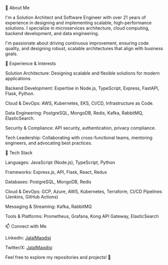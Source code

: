 🚀 About Me

I'm a Solution Architect and Software Engineer with over 21 years of experience in designing and implementing scalable, high-performance solutions. I specialize in microservices architecture, cloud computing, backend development, and data engineering.

I'm passionate about driving continuous improvement, ensuring code quality, and designing robust, scalable architectures that align with business goals.

💼 Experience & Interests

Solution Architecture: Designing scalable and flexible solutions for modern applications.

Backend Development: Expertise in Node.js, TypeScript, Express, FastAPI, Flask, Python.

Cloud & DevOps: AWS, Kubernetes, EKS, CI/CD, Infrastructure as Code.

Data Engineering: PostgreSQL, MongoDB, Redis, Kafka, RabbitMQ, ElasticSearch.

Security & Compliance: API security, authentication, privacy compliance.

Tech Leadership: Collaborating with cross-functional teams, mentoring engineers, and advocating best practices.

🔧 Tech Stack

Languages: JavaScript (Node.js), TypeScript, Python

Frameworks: Express.js, API, Flask, React, Redux

Databases: PostgreSQL, MongoDB, Redis

Cloud & DevOps: GCP, Azure, AWS, Kubernetes, Terraform, CI/CD Pipelines (Jenkins, GitHub Actions)

Messaging & Streaming: Kafka, RabbitMQ

Tools & Platforms: Prometheus, Grafana, Kong API Gateway, ElasticSearch

📫 Connect with Me

LinkedIn: [JalalMaqdisi](http://uk.linkedin.com/in/jalalmaqdisi)

Twitter/X: [JalalMaqdisi](http://x.com/JalalMaqdisi)

Feel free to explore my repositories and projects! 🚀

